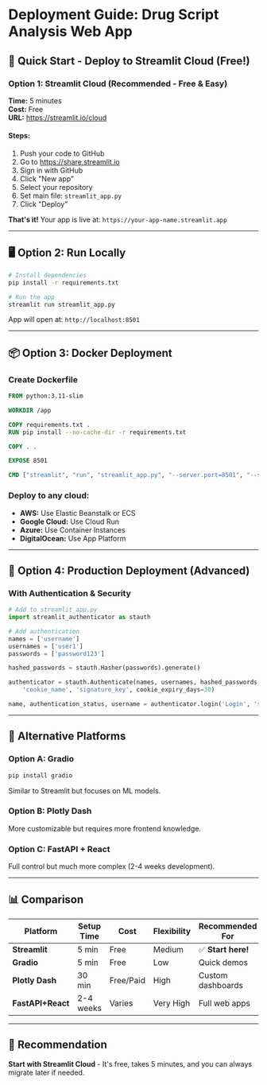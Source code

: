 # Deployment Guide: Drug Script Analysis Web App

## 🚀 Quick Start - Deploy to Streamlit Cloud (Free!)

### Option 1: Streamlit Cloud (Recommended - Free & Easy)

**Time:** 5 minutes  
**Cost:** Free  
**URL:** https://streamlit.io/cloud

#### Steps:
1. Push your code to GitHub
2. Go to https://share.streamlit.io
3. Sign in with GitHub
4. Click "New app"
5. Select your repository
6. Set main file: `streamlit_app.py`
7. Click "Deploy"

**That's it!** Your app is live at: `https://your-app-name.streamlit.app`

---

## 🖥️ Option 2: Run Locally

```bash
# Install dependencies
pip install -r requirements.txt

# Run the app
streamlit run streamlit_app.py
```

App will open at: `http://localhost:8501`

---

## 📦 Option 3: Docker Deployment

### Create Dockerfile

```dockerfile
FROM python:3.11-slim

WORKDIR /app

COPY requirements.txt .
RUN pip install --no-cache-dir -r requirements.txt

COPY . .

EXPOSE 8501

CMD ["streamlit", "run", "streamlit_app.py", "--server.port=8501", "--server.address=0.0.0.0"]
```

### Deploy to any cloud:
- **AWS:** Use Elastic Beanstalk or ECS
- **Google Cloud:** Use Cloud Run
- **Azure:** Use Container Instances
- **DigitalOcean:** Use App Platform

---

## 🔐 Option 4: Production Deployment (Advanced)

### With Authentication & Security

```python
# Add to streamlit_app.py
import streamlit_authenticator as stauth

# Add authentication
names = ['username']
usernames = ['user1']
passwords = ['password123']

hashed_passwords = stauth.Hasher(passwords).generate()

authenticator = stauth.Authenticate(names, usernames, hashed_passwords,
    'cookie_name', 'signature_key', cookie_expiry_days=30)

name, authentication_status, username = authenticator.login('Login', 'sidebar')
```

---

## 🎨 Alternative Platforms

### Option A: Gradio
```bash
pip install gradio
```

Similar to Streamlit but focuses on ML models.

### Option B: Plotly Dash
More customizable but requires more frontend knowledge.

### Option C: FastAPI + React
Full control but much more complex (2-4 weeks development).

---

## 📊 Comparison

| Platform | Setup Time | Cost | Flexibility | Recommended For |
|----------|-----------|------|-------------|-----------------|
| **Streamlit** | 5 min | Free | Medium | ✅ **Start here!** |
| **Gradio** | 5 min | Free | Low | Quick demos |
| **Plotly Dash** | 30 min | Free/Paid | High | Custom dashboards |
| **FastAPI+React** | 2-4 weeks | Varies | Very High | Full web apps |

---

## 🎯 Recommendation

**Start with Streamlit Cloud** - It's free, takes 5 minutes, and you can always migrate later if needed.

